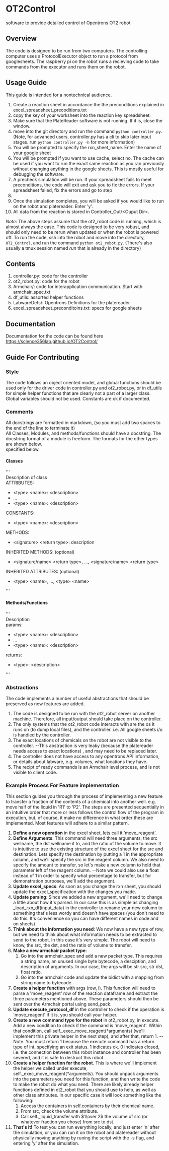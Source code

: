 # OT2Control
software to provide detailed control of Opentrons OT2 robot

## Overview  
The code is designed to be run from two computers. The controlling computer uses a 
ProtocolExecutor object to run a protocol from googlesheets. The raspberry pi on the robot runs 
a recieving code to take commands from the executor and runs them on the robot.

## Usage Guide  
This guide is intended for a nontechnical audience.  
1. Create a reaction sheet in accordance the the preconditions explained in
excel\_spreadsheet\_precoditions.txt  
2. copy the key of your worksheet into the reaction key spreadsheet.  
3. Make sure that the PlateReader software is not running. If it is, close the window.  
4. move into the git directory and run the command `python controller.py`. (Note, for advanced
users, controller.py has a cli to skip later input stages.
run `python controller.py -h` for more information)  
5. You will be prompted to specify the rxn\_sheet\_name. Enter the name of your google sheet  
6. You will be prompted if you want to use cache, select no. The cache can be used if you want to
run the exact same reaction as you ran previously without changing anything in the google sheets.
This is mostly useful for debugging the software.  
7. A precheck simulation will be run. If your spreadsheet fails to meet preconditions, the code
will exit and ask you to fix the errors. If your spreadsheet failed, fix the errors and go to step
3.  
8. Once the simulation completes, you will be asked if you would like to run on the robot and
platereader. Enter 'y'.  
9. All data from the reaction is stored in Controller\_Out/\<Ouput Dir\>.  

*Note*: The above steps assume that the ot2\_robot code is running, which is almost always the
case. This code is designed to be very robust, and should only need to be rerun when updated or
when the robot is powered off. To run the code, ssh into the robot and move into the directory,
`OT2_Control`, and run the command `python ot2_robot.py`. (There's also usually a tmux session
named *run* that is already in the directory)

## Contents  
1. controller.py: code for the controller  
2. ot2\_robot.py: code for the robot  
3. Armchair/: code for interapplication communication. Start with armchair\_spec.txt  
4. df\_utils: assorted helper functions  
5. LabwareDefs/: Opentrons Definitions for the platereader  
6. excel\_spreadsheet\_preconditoins.txt: specs for google sheets  

## Documentation
Documentation for the code can be found here https://science356lab.github.io/OT2Control/

## Guide For Contributing
### Style
The code follows an object oriented model, and global functions should be used only for the
driver code in controller.py and ot2\_robot.py, or in df\_utils for simple helper functions that 
are 
clearly not a part of a larger class. Global variables should not be used. Constants are ok if 
documented.  
### Comments
All docstrings are formatted in markdown, (so you must add two spaces to the end of the line to
terminate it)  
All Classes, Modules, and methods/functions should have a docstring. The docstring format of a 
module is freeform. The formats for the other types are shown below.  
specified below.  
#### Classes
'''  
Description of class  
ATTRIBUTES:  

- <type\> <name\>: <description\>  
- ...  
- <type\> <name\>: <description\>  

CONSTANTS:  

- <type\> <name\>: <description\>  

METHODS:  

- <signature\> <return type\>: description  

INHERITED METHODS: (optional)  

- <signature/name\> <return type\>, ..., <signature/name\> <return type\>  

INHERITED ATTRIBUTES: (optional)  

- <type\> <name\>, ..., <type\> <name\>  

'''  
#### Methods/Functions  
'''  
Description  
params:  
 
- <type\> <name\>: <description\>  
- ...  
- <type\> <name\>: <description\>  
 
returns:  

- <type\>: <description\>  

'''  
### Abstractions
The code implements a number of useful abstractions that should be preserved as new features are
added.  
1. The code is designed to be run with the ot2\_robot server on another machine. Therefore, all
input/output should take place on the controller.  
2. The only systems that the ot2\_robot code interacts with are the os it runs on (to dump local files), and the controller. i.e. All google sheets i/o is handled by the controller.  
3. The exact locations of chemicals on the robot are not visible to the controller.
--This abstraction is very leaky (because the platereader needs access to exact locations)
, and may need to be replaced later.  
4. The controller does not have access to any opentrons API information, or details about labware, e.g. volumes, what locations they have.  
5. The recipt of ready commands is an Armchair level process, and is not visible to client code.  
### Example Process For Feature implementation
This section guides you through the process of implementing a new feature to transfer a fraction
of the contents of a chemical into another well. e.g. move half of the liquid in 'R1' to 'P2'.
The steps are presented sequentially in an intuitive order that more or less follows the control
flow of the program in execution, but, of course, it make no difference in what order these are
implemented.
Most features will adhere to a similar pattern.  

1. **Define a new operation** in the excel sheet, lets call it 'move\_reagent'.  
2. **Define Arguments**: This command will need three arguments, the src wellname, the dst wellname
it to, and the ratio of the volume to move. It is intuitive to use the existing structure of the
excel sheet for the
src and destination. Lets specify the destination by putting a 1 in the appropriate column, and
we'll specify the src in the reagent column. We also need to specify the amount to transfer, so
let's make a new column to hold that parameter left of the reagent column. --Note we could also
use a float instead of 1 in order to specify what percentage to transfer, but for demonstration
purposes, we'll add the argument.  
3. **Update excel\_specs**: As soon as you change the rxn sheet, you should update the 
excel\_specification with the changes
you made.  
4. **Update parsing**: Since we added a new argument, we'll need to change a little about how
it's parsed. In our case
this is as simple as changing \_load\_rxn\_df(input\_data) in the controller to rename your new
column to something that's less wordy and doesn't have spaces (you don't need to do this. It's
convenience so you can have different names in code and on sheets)  
4. **Think about the information you need**: We now have a new type of row,
but we need to think about what information needs to be extracted
to send to the robot. In this case it's very simple. The robot will need to know, the src, the dst,
and the ratio of volume to transfer.  
5. **Make a new armchair packet type**:
    1. Go into the armchair\_spec and add a new packet type. This requires a string name, an 
    unused single byte bytecode, a desciption, and description of arguments. In our case, the
    args will be str src, str dst, float ratio.  
    2. Go into the armchair code and update the bidict with a mapping from string name
    to bytecode.  
6. **Create a helper function** with args (row, i). This function will need to parse a 
'move\_reagent' row of the reaction dataframe and extract the three parameters mentioned above.
These parameters should then be sent over the Armchair portal using send\_pack.  
7. **Update execute\_protocol\_df** in the controller to check if the operation is 'move\_reagent'
if it is, you should call your helper.  
8. **Create a new command type for the robot** in ot2\_robot.py, in execute. Add a new condition
to check if the command is 'move\_reagent'. Within that condition, call
self.\_exec\_move\_reagent(\*arguments) (we'll implement this private helper in the next step),
and after that, return 1. --Note. You must return 1 because the execute command has a return type
of int, specifying an exit status. 1 indicates ok. 0 indicates closed, i.e. the connection between
this robot instance and controller has been severed, and it is safe to destruct this robot.  
9. **Create a helper function for the robot**. This is where we'll implement the helper we called
under execute, self.\_exec\_move\_reagent(\*arguments). You should unpack arguments into the
parameters you need for this function, and then write the code to make the robot do what
you need. There are likely already helper functions defined in ot2\_robot that you should use to
help, as well as other class attributes. In our specific case it will look something like the
following:
    1. Access the containers in self.containers by their chemical name.  
    2. From src, check the volume attribute.  
    3. Call self.\_liquid\_transfer with $1\over 2$ the volume of src (or whatever fraction you chose)
from src to dst.  
10. **That's it!** To test you can run everything locally, and just enter 'n' after the simulation,
or you can run it on the robot and platereader without physically moving anything by runing
the script with the -s flag, and entering 'y' after the simulation.  
